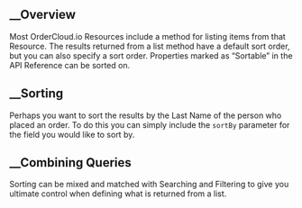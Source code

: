 

## __Overview

Most OrderCloud.io Resources include a method for listing items from that
Resource. The results returned from a list method have a default sort order,
but you can also specify a sort order. Properties marked as “Sortable” in the
API Reference can be sorted on.

## __Sorting

Perhaps you want to sort the results by the Last Name of the person who placed
an order. To do this you can simply include the `sortBy` parameter for the
field you would like to sort by.

## __Combining Queries

Sorting can be mixed and matched with Searching and Filtering to give you
ultimate control when defining what is returned from a list.

